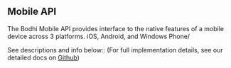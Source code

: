 ## Mobile API

The Bodhi Mobile API provides interface to the native features of a mobile device across 3 platforms. iOS, Android, and Windows Phone/

See descriptions and info below:: (For full implementation details, see our detailed docs on [Github](https://bodhi-space.github.io/mobileapi))

